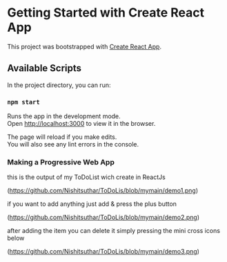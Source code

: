 # Getting Started with Create React App

This project was bootstrapped with [Create React App](https://github.com/facebook/create-react-app).

## Available Scripts

In the project directory, you can run:

### `npm start`

Runs the app in the development mode.\
Open [http://localhost:3000](http://localhost:3000) to view it in the browser.

The page will reload if you make edits.\
You will also see any lint errors in the console.


### Making a Progressive Web App

this is the output of my ToDoList wich create in ReactJs

(https://github.com/Nishitsuthar/ToDoLis/blob/mymain/demo1.png)

if you want to add anything just add & press the plus button

(https://github.com/Nishitsuthar/ToDoLis/blob/mymain/demo2.png)

after adding the item you can delete it simply pressing the mini cross icons below

(https://github.com/Nishitsuthar/ToDoLis/blob/mymain/demo3.png)


